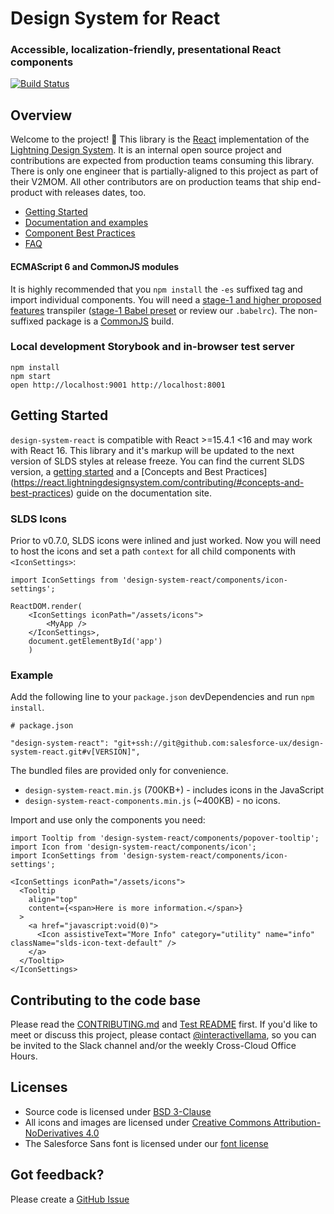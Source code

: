 # Design System for React
### Accessible, localization-friendly, presentational React components

[![Build Status](https://travis-ci.com/salesforce-ux/design-system-react.svg?token=BMXxPFKR5GZuYsqAFsEf&branch=master)](https://travis-ci.com/salesforce-ux/design-system-react)

## Overview
Welcome to the project! :wave: This library is the [React](https://facebook.github.io/react/) implementation of the [Lightning Design System](https://www.lightningdesignsystem.com/). It is an internal open source project and contributions are expected from production teams consuming this library. There is only one engineer that is partially-aligned to this project as part of their V2MOM. All other contributors are on production teams that ship end-product with releases dates, too.

* [Getting Started](https://react.lightningdesignsystem.com/getting-started/)
* [Documentation and examples](https://react.lightningdesignsystem.com/)
* [Component Best Practices](https://react.lightningdesignsystem.com/contributing/#concepts-and-best-practices)
* [FAQ](https://react.lightningdesignsystem.com/faq/)

#### ECMAScript 6 and CommonJS modules

It is highly recommended that you `npm install` the `-es` suffixed tag and import individual components. You will need a [stage-1 and higher proposed features](https://babeljs.io/docs/plugins/preset-stage-1/) transpiler ([stage-1 Babel preset](https://www.npmjs.com/package/babel-preset-stage-1) or review our `.babelrc`). The non-suffixed package is a [CommonJS](https://nodejs.org/docs/latest/api/modules.html) build.

### Local development Storybook and in-browser test server

```
npm install
npm start
open http://localhost:9001 http://localhost:8001
```

## Getting Started

`design-system-react` is compatible with React >=15.4.1 <16 and may work with React 16. This library and it's markup will be updated to the next version of SLDS styles at release freeze. You can find the current SLDS version, a [getting started](https://react.lightningdesignsystem.com/getting-started/) and a [Concepts and Best Practices] (https://react.lightningdesignsystem.com/contributing/#concepts-and-best-practices) guide on the documentation site.

### SLDS Icons

Prior to v0.7.0, SLDS icons were inlined and just worked. Now you will need to host the icons and set a path `context` for all child components with `<IconSettings>`:

```
import IconSettings from 'design-system-react/components/icon-settings';

ReactDOM.render(
	<IconSettings iconPath="/assets/icons">
		<MyApp />
	</IconSettings>,
	document.getElementById('app')
	)
```

### Example

Add the following line to your `package.json` devDependencies and run `npm install`.

```
# package.json

"design-system-react": "git+ssh://git@github.com:salesforce-ux/design-system-react.git#v[VERSION]",
```

The bundled files are provided only for convenience. 

* `design-system-react.min.js` (700KB+) - includes icons in the JavaScript
* `design-system-react-components.min.js` (~400KB) - no icons.

Import and use only the components you need:

```
import Tooltip from 'design-system-react/components/popover-tooltip';
import Icon from 'design-system-react/components/icon';
import IconSettings from 'design-system-react/components/icon-settings';

<IconSettings iconPath="/assets/icons">
  <Tooltip
    align="top"
    content={<span>Here is more information.</span>}
  >
    <a href="javascript:void(0)">
      <Icon assistiveText="More Info" category="utility" name="info" className="slds-icon-text-default" />
    </a>
  </Tooltip>
</IconSettings>
```

## Contributing to the code base

Please read the [CONTRIBUTING.md](CONTRIBUTING.md) and [Test README](/tests/README.md) first. If you'd like to meet or discuss this project, please contact [@interactivellama](https://github.com/interactivellama), so you can be invited to the Slack channel and/or the weekly Cross-Cloud Office Hours.

## Licenses

* Source code is licensed under [BSD 3-Clause](https://git.io/sfdc-license)
* All icons and images are licensed under [Creative Commons Attribution-NoDerivatives 4.0](https://github.com/salesforce-ux/licenses/blob/master/LICENSE-icons-images.txt)
* The Salesforce Sans font is licensed under our [font license](https://github.com/salesforce-ux/licenses/blob/master/LICENSE-font.txt)

## Got feedback?

Please create a [GitHub Issue](https://github.com/salesforce-ux/design-system-react/issues)
